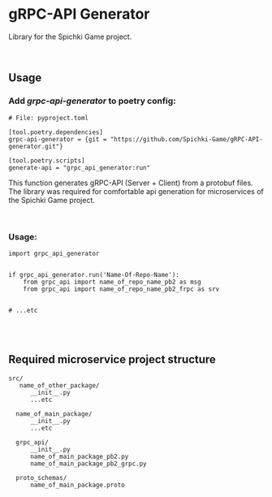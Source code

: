 # gRPC-API Generator

Library for the Spichki Game project.

<br>

## Usage

### Add *grpc-api-generator* to poetry config:
```
# File: pyproject.toml

[tool.poetry.dependencies]
grpc-api-generator = {git = "https://github.com/Spichki-Game/gRPC-API-generator.git"}

[tool.poetry.scripts]
generate-api = "grpc_api_generator:run"

```

This function generates gRPC-API (Server + Client) from a protobuf files. The library was required for comfortable api generation for microservices of the Spichki Game project.

<br>

### Usage:

```
import grpc_api_generator


if grpc_api_generator.run('Name-Of-Repo-Name'):
	from grpc_api import name_of_repo_name_pb2 as msg
	from grpc_api import name_of_repo_name_pb2_frpc as srv


# ...etc
```

<br>
<br>

## Required microservice project structure

```
src/
   name_of_other_package/
      __init__.py
      ...etc

  name_of_main_package/
      __init__.py
      ...etc

  grpc_api/
      __init__.py
      name_of_main_package_pb2.py
      name_of_main_package_pb2_grpc.py

  proto_schemas/
      name_of_main_package.proto
```
